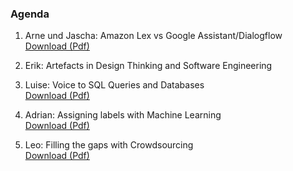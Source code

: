 ### Agenda
1. Arne und Jascha: Amazon Lex vs Google Assistant/Dialogflow  
[Download (Pdf)](../pdfs/2018-09-28-Handout-Dialogflow-Lex.pdf)


2. Erik: Artefacts in Design Thinking and Software Engineering
3. Luise: Voice to SQL Queries and Databases  
[Download (Pdf)](../pdfs/2018-09-28-Handout-Databases.pdf)
4. Adrian: Assigning labels with Machine Learning  
[Download (Pdf)](../pdfs/2018-09-28-Handout-Machine-Learning.pdf)
5. Leo: Filling the gaps with Crowdsourcing  
[Download (Pdf)](../pdfs/2018-09-28-Handout-Crowdsourcing.pdf)
